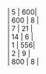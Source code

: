 | 5  | 600|    
| 600  | 8 |   
| 7 | 21 |     
| 14 | 6 |    
| 1  | 556|     
| 2  |  9 |   
| 800  |  8 |   
